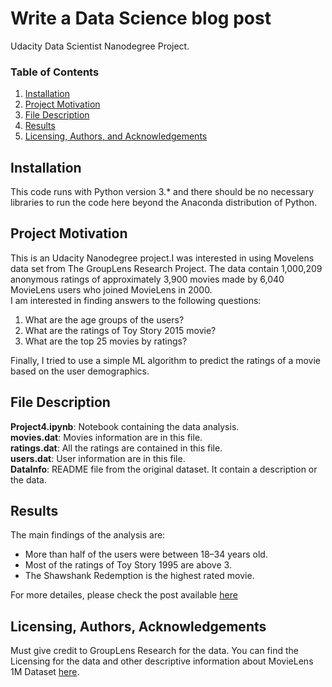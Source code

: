 # Write a Data Science blog post
Udacity Data Scientist Nanodegree Project.

### Table of Contents

1. [Installation](#installation)
2. [Project Motivation](#motivation)
3. [File Description](#files)
4. [Results](#results)
5. [Licensing, Authors, and Acknowledgements](#licensing)

## Installation <a name="installation"></a>

This code runs with Python version 3.* and there should be no necessary libraries to run the code here beyond the Anaconda distribution of Python.


## Project Motivation <a name="motivation"></a>

This is an Udacity Nanodegree project.I was interested in using Movelens data set from The GroupLens Research Project. The data contain 1,000,209 anonymous ratings of approximately 3,900 movies
made by 6,040 MovieLens users who joined MovieLens in 2000. </br>
I am interested in finding answers to the following questions:</br>
1. What are the age groups of the users? </br>
2. What are the ratings of Toy Story 2015 movie? </br>
3. What are the top 25 movies by ratings? </br>

Finally, I tried to use a simple ML algorithm to predict the ratings of a movie based on the user demographics.

## File Description <a name="files"></a>

**Project4.ipynb**: Notebook containing the data analysis. </br>
**movies.dat**: Movies information are in this file. </br>
**ratings.dat**: All the ratings are contained in this file. </br>
**users.dat**: User information are in this file. </br>
**DataInfo**: README file from the original dataset. It contain a description or the data. </br>

## Results <a name="results"></a>
The main findings of the analysis are:</br>
* More than half of the users were between 18–34 years old. </br>
* Most of the ratings of Toy Story 1995 are above 3. </br>
* The Shawshank Redemption is the highest rated movie. </br>

For more detailes, please check the post available [here](https://medium.com/@MaysamF/what-are-the-top-rated-25-movies-1a34d52badbe?sk=60e435c7d0dd9bce64dd00b013a50588)

## Licensing, Authors, Acknowledgements<a name="licensing"></a>
Must give credit to GroupLens Research for the data. You can find the Licensing for the data and other descriptive information about MovieLens 1M Dataset [here](https://grouplens.org/datasets/movielens/1m/).
